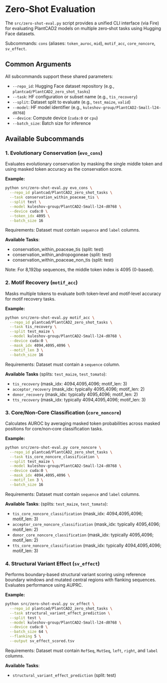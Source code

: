 # Zero‑Shot Evaluation

The `src/zero-shot-eval.py` script provides a unified CLI interface (via Fire) for evaluating PlantCAD2 models on multiple zero‑shot tasks using Hugging Face datasets.

Subcommands: `cons` (aliases: `token_auroc`, `mid`), `motif_acc`, `core_noncore`, `sv_effect`.

## Common Arguments

All subcommands support these shared parameters:

- `--repo_id`: Hugging Face dataset repository (e.g., `plantcad/PlantCAD2_zero_shot_tasks`)
- `--task`: HF configuration or subset name (e.g., `tis_recovery`)
- `--split`: Dataset split to evaluate (e.g., `test_maize`, `valid`)
- `--model`: HF model identifier (e.g., `kuleshov-group/PlantCAD2-Small-l24-d0768`)
- `--device`: Compute device (`cuda:0` or `cpu`)
- `--batch_size`: Batch size for inference

## Available Subcommands

### 1. Evolutionary Conservation (`evo_cons`)

Evaluates evolutionary conservation by masking the single middle token and using masked token accuracy as the conservation score.

**Example:**
```bash
python src/zero-shot-eval.py evo_cons \
  --repo_id plantcad/PlantCAD2_zero_shot_tasks \
  --task conservation_within_poaceae_tis \
  --split test \
  --model kuleshov-group/PlantCAD2-Small-l24-d0768 \
  --device cuda:0 \
  --token_idx 4095 \
  --batch_size 16
```

Requirements: Dataset must contain `sequence` and `label` columns.

**Available Tasks**:
- conservation_within_poaceae_tis (split: test)
- conservation_within_andropogoneae (split: test)
- conservation_within_poaceae_non_tis (split: test)

Note: For 8,192bp sequences, the middle token index is 4095 (0-based).

### 2. Motif Recovery (`motif_acc`)
Masks multiple tokens to evaluate both token‑level and motif‑level accuracy for motif recovery tasks.

**Example:**
```bash
python src/zero-shot-eval.py motif_acc \
  --repo_id plantcad/PlantCAD2_zero_shot_tasks \
  --task tis_recovery \
  --split test_maize \
  --model kuleshov-group/PlantCAD2-Small-l24-d0768 \
  --device cuda:0 \
  --mask_idx 4094,4095,4096 \
  --motif_len 3 \
  --batch_size 16
```

Requirements: Dataset must contain a `sequence` column.

**Available Tasks** (splits: `test_maize`, `test_tomato`):
- `tis_recovery` (mask_idx: 4094,4095,4096; motif_len: 3)
- `acceptor_recovery` (mask_idx: typically 4095,4096; motif_len: 2)
- `donor_recovery` (mask_idx: typically 4095,4096; motif_len: 2)
- `tts_recovery` (mask_idx: typically 4094,4095,4096; motif_len: 3)

### 3. Core/Non‑Core Classification (`core_noncore`)
Calculates AUROC by averaging masked token probabilities across masked positions for core/non‑core classification tasks.

**Example:**

```bash
python src/zero-shot-eval.py core_noncore \
  --repo_id plantcad/PlantCAD2_zero_shot_tasks \
  --task tis_core_noncore_classification \
  --split test_maize \
  --model kuleshov-group/PlantCAD2-Small-l24-d0768 \
  --device cuda:0 \
  --mask_idx 4094,4095,4096 \
  --motif_len 3 \
  --batch_size 16
```

Requirements: Dataset must contain `sequence` and `label` columns.

**Available Tasks**: (splits: `test_maize`, `test_tomato`):
- `tis_core_noncore_classification` (mask_idx: 4094,4095,4096; motif_len: 3)
- `acceptor_core_noncore_classification` (mask_idx: typically 4095,4096; motif_len: 2)
- `donor_core_noncore_classification` (mask_idx: typically 4095,4096; motif_len: 2)
- `tts_core_noncore_classification` (mask_idx: typically 4094,4095,4096; motif_len: 3)

### 4. Structural Variant Effect (`sv_effect`)
Performs boundary‑based structural variant scoring using reference boundary windows and mutated central regions with flanking sequences. Evaluates performance using AUPRC.

**Example:**
```bash
python src/zero-shot-eval.py sv_effect \
  --repo_id plantcad/PlantCAD2_zero_shot_tasks \
  --task structural_variant_effect_prediction \
  --split test \
  --model kuleshov-group/PlantCAD2-Small-l24-d0768 \
  --device cuda:0 \
  --batch_size 64 \
  --flanking 5 \
  --output sv_effect_scored.tsv
```

Requirements: Dataset must contain `RefSeq`, `MutSeq`, `left`, `right`, and `label` columns.

**Available Tasks**:
- `structural_variant_effect_prediction` (split: test)
